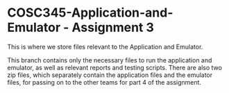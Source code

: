 # COSC345-Application-and-Emulator - Assignment 3
This is where we store files relevant to the Application and Emulator.

This branch contains only the necessary files to run the application and emulator, as well as relevant reports and testing scripts.
There are also two zip files, which separately contain the application files and the emulator files, for passing on to the other teams for part 4 of the assignment.
